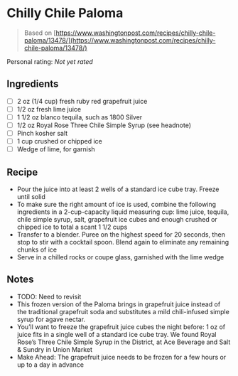 <!-- Needs Manual Review -->

# Chilly Chile Paloma

> Based on [https://www.washingtonpost.com/recipes/chilly-chile-paloma/13478/](https://www.washingtonpost.com/recipes/chilly-chile-paloma/13478/)

<!-- {cts} rating=0; (User can specify rating on scale of 1-5) -->

Personal rating: *Not yet rated*

<!-- {cte} -->

<!-- {cts} name_image=None; (User can specify image name) -->

<!-- TODO: Capture image -->

<!-- {cte} -->

## Ingredients

* [ ] 2 oz (1/4 cup) fresh ruby red grapefruit juice
* [ ] 1/2 oz fresh lime juice
* [ ] 1 1/2 oz blanco tequila, such as 1800 Silver
* [ ] 1/2 oz Royal Rose Three Chile Simple Syrup (see headnote)
* [ ] Pinch kosher salt
* [ ] 1 cup crushed or chipped ice
* [ ] Wedge of lime, for garnish

## Recipe

* Pour the juice into at least 2 wells of a standard ice cube tray. Freeze until solid
* To make sure the right amount of ice is used, combine the following ingredients in a 2-cup-capacity liquid measuring cup: lime juice, tequila, chile simple syrup, salt, grapefruit ice cubes and enough crushed or chipped ice to total a scant 1 1/2 cups
* Transfer to a blender. Puree on the highest speed for 20 seconds, then stop to stir with a cocktail spoon. Blend again to eliminate any remaining chunks of ice
* Serve in a chilled rocks or coupe glass, garnished with the lime wedge

## Notes

* TODO: Need to revisit
* This frozen version of the Paloma brings in grapefruit juice instead of the traditional grapefruit soda and substitutes a mild chili-infused simple syrup for agave nectar.
* You’ll want to freeze the grapefruit juice cubes the night before: 1 oz of juice fits in a single well of a standard ice cube tray. We found Royal Rose’s Three Chile Simple Syrup in the District, at Ace Beverage and Salt & Sundry in Union Market
* Make Ahead: The grapefruit juice needs to be frozen for a few hours or up to a day in advance
